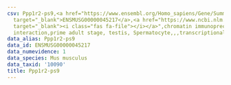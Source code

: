 ```yaml
---
csv: Ppp1r2-ps9,<a href="https://www.ensembl.org/Homo_sapiens/Gene/Summary?db=core;g=ENSMUSG00000045217"
  target="_blank">ENSMUSG00000045217</a>,<a href="https://www.ncbi.nlm.nih.gov/pubmed/25450459"
  target="_blank"><i class="fas fa-file"></i></a>",chromatin immunoprecipitation assay,direct
  interaction,prime adult stage, testis, Spermatocyte,,,transcriptional regulation,
data_alias: Ppp1r2-ps9
data_id: ENSMUSG00000045217
data_numevidence: 1
data_species: Mus musculus
data_taxid: '10090'
title: Ppp1r2-ps9
---
```

